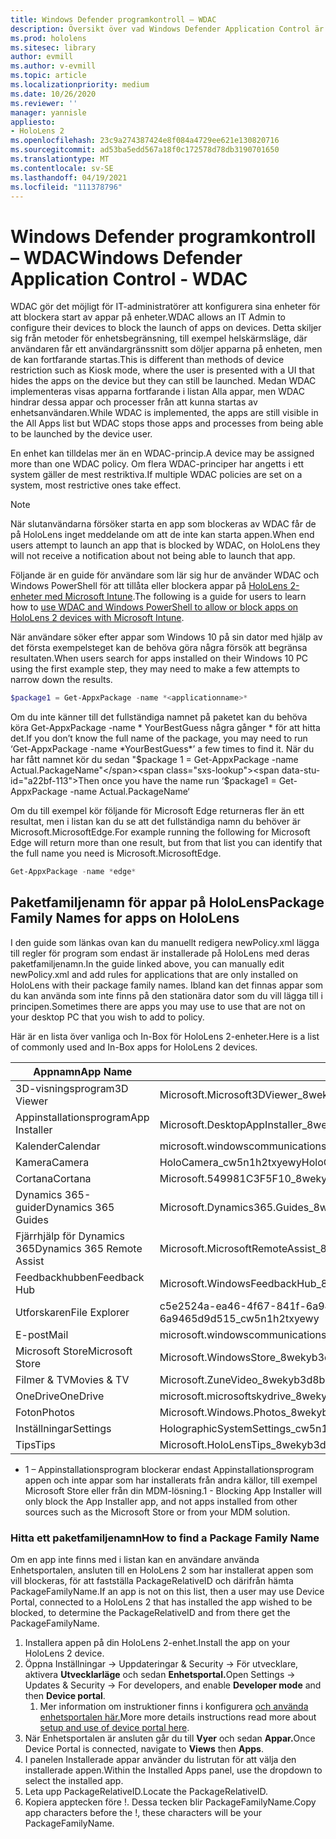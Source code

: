 ```yaml
---
title: Windows Defender programkontroll – WDAC
description: Översikt över vad Windows Defender Application Control är och hur du använder det för att hantera HoloLens-enheter med mixad verklighet.
ms.prod: hololens
ms.sitesec: library
author: evmill
ms.author: v-evmill
ms.topic: article
ms.localizationpriority: medium
ms.date: 10/26/2020
ms.reviewer: ''
manager: yannisle
appliesto:
- HoloLens 2
ms.openlocfilehash: 23c9a274387424e8f084a4729ee621e130820716
ms.sourcegitcommit: ad53ba5edd567a18f0c172578d78db3190701650
ms.translationtype: MT
ms.contentlocale: sv-SE
ms.lasthandoff: 04/19/2021
ms.locfileid: "111378796"
---
```

# <a name="windows-defender-application-control---wdac"></a><span data-ttu-id="a22bf-103">Windows Defender programkontroll – WDAC</span><span class="sxs-lookup"><span data-stu-id="a22bf-103">Windows Defender Application Control - WDAC</span></span>

<span data-ttu-id="a22bf-104">WDAC gör det möjligt för IT-administratörer att konfigurera sina enheter för att blockera start av appar på enheter.</span><span class="sxs-lookup"><span data-stu-id="a22bf-104">WDAC allows an IT Admin to configure their devices to block the launch of apps on devices.</span></span> <span data-ttu-id="a22bf-105">Detta skiljer sig från metoder för enhetsbegränsning, till exempel helskärmsläge, där användaren får ett användargränssnitt som döljer apparna på enheten, men de kan fortfarande startas.</span><span class="sxs-lookup"><span data-stu-id="a22bf-105">This is different than methods of device restriction such as Kiosk mode, where  the user is presented with a UI that hides the apps on the device but they can still be launched.</span></span> <span data-ttu-id="a22bf-106">Medan WDAC implementeras visas apparna fortfarande i listan Alla appar, men WDAC hindrar dessa appar och processer från att kunna startas av enhetsanvändaren.</span><span class="sxs-lookup"><span data-stu-id="a22bf-106">While WDAC is implemented, the apps are still visible in the All Apps list but WDAC stops those apps and processes from being able to be launched by the device user.</span></span>

<span data-ttu-id="a22bf-107">En enhet kan tilldelas mer än en WDAC-princip.</span><span class="sxs-lookup"><span data-stu-id="a22bf-107">A device may be assigned more than one WDAC policy.</span></span> <span data-ttu-id="a22bf-108">Om flera WDAC-principer har angetts i ett system gäller de mest restriktiva.</span><span class="sxs-lookup"><span data-stu-id="a22bf-108">If multiple WDAC policies are set on a system, most restrictive ones take effect.</span></span> 

> [!NOTE]
> <span data-ttu-id="a22bf-109">När slutanvändarna försöker starta en app som blockeras av WDAC får de på HoloLens inget meddelande om att de inte kan starta appen.</span><span class="sxs-lookup"><span data-stu-id="a22bf-109">When end users attempt to launch an app that is blocked by WDAC, on HoloLens they will not receive a notification about not being able to launch that app.</span></span>

<span data-ttu-id="a22bf-110">Följande är en guide för användare som lär sig hur de använder WDAC och Windows PowerShell för att tillåta eller blockera appar på [HoloLens 2-enheter med Microsoft Intune](https://docs.microsoft.com/mem/intune/configuration/custom-profile-hololens).</span><span class="sxs-lookup"><span data-stu-id="a22bf-110">The following is a guide for users to learn how to [use WDAC and Windows PowerShell to allow or block apps on HoloLens 2 devices with Microsoft Intune](https://docs.microsoft.com/mem/intune/configuration/custom-profile-hololens).</span></span>

<span data-ttu-id="a22bf-111">När användare söker efter appar som Windows 10 på sin dator med hjälp av det första exempelsteget kan de behöva göra några försök att begränsa resultaten.</span><span class="sxs-lookup"><span data-stu-id="a22bf-111">When users search for apps installed on their Windows 10 PC using the first example step, they may need to make a few attempts to narrow down the results.</span></span>

```powershell
$package1 = Get-AppxPackage -name *<applicationname>*
``` 

<span data-ttu-id="a22bf-112">Om du inte känner till det fullständiga namnet på paketet kan du behöva köra Get-AppxPackage -name \* YourBestGuess några gånger \* för att hitta det.</span><span class="sxs-lookup"><span data-stu-id="a22bf-112">If you don’t know the full name of the package, you may need to run ‘Get-AppxPackage -name \*YourBestGuess\*’ a few times to find it.</span></span> <span data-ttu-id="a22bf-113">När du har fått namnet kör du sedan "$package 1 = Get-AppxPackage -name Actual.PackageName"</span><span class="sxs-lookup"><span data-stu-id="a22bf-113">Then once you have the name run ‘$package1 = Get-AppxPackage -name Actual.PackageName‘</span></span>

<span data-ttu-id="a22bf-114">Om du till exempel kör följande för Microsoft Edge returneras fler än ett resultat, men i listan kan du se att det fullständiga namn du behöver är Microsoft.MicrosoftEdge.</span><span class="sxs-lookup"><span data-stu-id="a22bf-114">For example running the following for Microsoft Edge will return more than one result, but from that list you can identify that the full name you need is Microsoft.MicrosoftEdge.</span></span>

```powershell
Get-AppxPackage -name *edge*
``` 

## <a name="package-family-names-for-apps-on-hololens"></a><span data-ttu-id="a22bf-115">Paketfamiljenamn för appar på HoloLens</span><span class="sxs-lookup"><span data-stu-id="a22bf-115">Package Family Names for apps on HoloLens</span></span>

<span data-ttu-id="a22bf-116">I den guide som länkas ovan kan du manuellt redigera newPolicy.xml lägga till regler för program som endast är installerade på HoloLens med deras paketfamiljenamn.</span><span class="sxs-lookup"><span data-stu-id="a22bf-116">In the guide linked above, you can manually edit newPolicy.xml and add rules for applications that are only installed on HoloLens with their package family names.</span></span> <span data-ttu-id="a22bf-117">Ibland kan det finnas appar som du kan använda som inte finns på den stationära dator som du vill lägga till i principen.</span><span class="sxs-lookup"><span data-stu-id="a22bf-117">Sometimes there are apps you may use to use that are not on your desktop PC that you wish to add to policy.</span></span>

<span data-ttu-id="a22bf-118">Här är en lista över vanliga och In-Box för HoloLens 2-enheter.</span><span class="sxs-lookup"><span data-stu-id="a22bf-118">Here is a list of commonly used and In-Box apps for HoloLens 2 devices.</span></span>

| <span data-ttu-id="a22bf-119">Appnamn</span><span class="sxs-lookup"><span data-stu-id="a22bf-119">App Name</span></span>                   | <span data-ttu-id="a22bf-120">Paketfamiljenamn</span><span class="sxs-lookup"><span data-stu-id="a22bf-120">Package Family Name</span></span>                                |
|----------------------------|----------------------------------------------------|
| <span data-ttu-id="a22bf-121">3D-visningsprogram</span><span class="sxs-lookup"><span data-stu-id="a22bf-121">3D Viewer</span></span>                  | <span data-ttu-id="a22bf-122">Microsoft.Microsoft3DViewer_8wekyb3d8bbwe</span><span class="sxs-lookup"><span data-stu-id="a22bf-122">Microsoft.Microsoft3DViewer_8wekyb3d8bbwe</span></span>          |
| <span data-ttu-id="a22bf-123">Appinstallationsprogram</span><span class="sxs-lookup"><span data-stu-id="a22bf-123">App Installer</span></span>              | <span data-ttu-id="a22bf-124">Microsoft.DesktopAppInstaller_8wekyb3d8bbwe <sup>1</sup></span><span class="sxs-lookup"><span data-stu-id="a22bf-124">Microsoft.DesktopAppInstaller_8wekyb3d8bbwe <sup>1</sup></span></span>         |
| <span data-ttu-id="a22bf-125">Kalender</span><span class="sxs-lookup"><span data-stu-id="a22bf-125">Calendar</span></span>                   | <span data-ttu-id="a22bf-126">microsoft.windowscommunicationsapps_8wekyb3d8bbwe</span><span class="sxs-lookup"><span data-stu-id="a22bf-126">microsoft.windowscommunicationsapps_8wekyb3d8bbwe</span></span>  |
| <span data-ttu-id="a22bf-127">Kamera</span><span class="sxs-lookup"><span data-stu-id="a22bf-127">Camera</span></span>                     | <span data-ttu-id="a22bf-128">HoloCamera_cw5n1h2txyewy</span><span class="sxs-lookup"><span data-stu-id="a22bf-128">HoloCamera_cw5n1h2txyewy</span></span>                           |
| <span data-ttu-id="a22bf-129">Cortana</span><span class="sxs-lookup"><span data-stu-id="a22bf-129">Cortana</span></span>                    | <span data-ttu-id="a22bf-130">Microsoft.549981C3F5F10_8wekyb3d8bbwe</span><span class="sxs-lookup"><span data-stu-id="a22bf-130">Microsoft.549981C3F5F10_8wekyb3d8bbwe</span></span>              |
| <span data-ttu-id="a22bf-131">Dynamics 365-guider</span><span class="sxs-lookup"><span data-stu-id="a22bf-131">Dynamics 365 Guides</span></span>        | <span data-ttu-id="a22bf-132">Microsoft.Dynamics365.Guides_8wekyb3d8bbwe</span><span class="sxs-lookup"><span data-stu-id="a22bf-132">Microsoft.Dynamics365.Guides_8wekyb3d8bbwe</span></span>         |
| <span data-ttu-id="a22bf-133">Fjärrhjälp för Dynamics 365</span><span class="sxs-lookup"><span data-stu-id="a22bf-133">Dynamics 365 Remote Assist</span></span> | <span data-ttu-id="a22bf-134">Microsoft.MicrosoftRemoteAssist_8wekyb3d8bbwe</span><span class="sxs-lookup"><span data-stu-id="a22bf-134">Microsoft.MicrosoftRemoteAssist_8wekyb3d8bbwe</span></span>      |
| <span data-ttu-id="a22bf-135">Feedbackhubben</span><span class="sxs-lookup"><span data-stu-id="a22bf-135">Feedback Hub</span></span>               | <span data-ttu-id="a22bf-136">Microsoft.WindowsFeedbackHub_8wekyb3d8bbwe</span><span class="sxs-lookup"><span data-stu-id="a22bf-136">Microsoft.WindowsFeedbackHub_8wekyb3d8bbwe</span></span>         |
| <span data-ttu-id="a22bf-137">Utforskaren</span><span class="sxs-lookup"><span data-stu-id="a22bf-137">File Explorer</span></span>              | <span data-ttu-id="a22bf-138">c5e2524a-ea46-4f67-841f-6a9465d9d515_cw5n1h2txyewy</span><span class="sxs-lookup"><span data-stu-id="a22bf-138">c5e2524a-ea46-4f67-841f-6a9465d9d515_cw5n1h2txyewy</span></span> |
| <span data-ttu-id="a22bf-139">E-post</span><span class="sxs-lookup"><span data-stu-id="a22bf-139">Mail</span></span>                       | <span data-ttu-id="a22bf-140">microsoft.windowscommunicationsapps_8wekyb3d8bbwe</span><span class="sxs-lookup"><span data-stu-id="a22bf-140">microsoft.windowscommunicationsapps_8wekyb3d8bbwe</span></span>  |
| <span data-ttu-id="a22bf-141">Microsoft Store</span><span class="sxs-lookup"><span data-stu-id="a22bf-141">Microsoft Store</span></span>            | <span data-ttu-id="a22bf-142">Microsoft.WindowsStore_8wekyb3d8bbwe</span><span class="sxs-lookup"><span data-stu-id="a22bf-142">Microsoft.WindowsStore_8wekyb3d8bbwe</span></span>               |
| <span data-ttu-id="a22bf-143">Filmer & TV</span><span class="sxs-lookup"><span data-stu-id="a22bf-143">Movies & TV</span></span>                | <span data-ttu-id="a22bf-144">Microsoft.ZuneVideo_8wekyb3d8bbwe</span><span class="sxs-lookup"><span data-stu-id="a22bf-144">Microsoft.ZuneVideo_8wekyb3d8bbwe</span></span>                  |
| <span data-ttu-id="a22bf-145">OneDrive</span><span class="sxs-lookup"><span data-stu-id="a22bf-145">OneDrive</span></span>                   | <span data-ttu-id="a22bf-146">microsoft.microsoftskydrive_8wekyb3d8bbwe</span><span class="sxs-lookup"><span data-stu-id="a22bf-146">microsoft.microsoftskydrive_8wekyb3d8bbwe</span></span>          |
| <span data-ttu-id="a22bf-147">Foton</span><span class="sxs-lookup"><span data-stu-id="a22bf-147">Photos</span></span>                     | <span data-ttu-id="a22bf-148">Microsoft.Windows.Photos_8wekyb3d8bbwe</span><span class="sxs-lookup"><span data-stu-id="a22bf-148">Microsoft.Windows.Photos_8wekyb3d8bbwe</span></span>             |
| <span data-ttu-id="a22bf-149">Inställningar</span><span class="sxs-lookup"><span data-stu-id="a22bf-149">Settings</span></span>                   | <span data-ttu-id="a22bf-150">HolographicSystemSettings_cw5n1h2txyewy</span><span class="sxs-lookup"><span data-stu-id="a22bf-150">HolographicSystemSettings_cw5n1h2txyewy</span></span>            |
| <span data-ttu-id="a22bf-151">Tips</span><span class="sxs-lookup"><span data-stu-id="a22bf-151">Tips</span></span>                       | <span data-ttu-id="a22bf-152">Microsoft.HoloLensTips_8wekyb3d8bbwe</span><span class="sxs-lookup"><span data-stu-id="a22bf-152">Microsoft.HoloLensTips_8wekyb3d8bbwe</span></span>               |

- <span data-ttu-id="a22bf-153">1 – Appinstallationsprogram blockerar endast Appinstallationsprogram appen och inte appar som har installerats från andra källor, till exempel Microsoft Store eller från din MDM-lösning.</span><span class="sxs-lookup"><span data-stu-id="a22bf-153">1 - Blocking App Installer will only block the App Installer app, and not apps installed from other sources such as the Microsoft Store or from your MDM solution.</span></span>

### <a name="how-to-find-a-package-family-name"></a><span data-ttu-id="a22bf-154">Hitta ett paketfamiljenamn</span><span class="sxs-lookup"><span data-stu-id="a22bf-154">How to find a Package Family Name</span></span>

<span data-ttu-id="a22bf-155">Om en app inte finns med i listan kan en användare använda Enhetsportalen, ansluten till en HoloLens 2 som har installerat appen som vill blockeras, för att fastställa PackageRelativeID och därifrån hämta PackageFamilyName.</span><span class="sxs-lookup"><span data-stu-id="a22bf-155">If an app is not on this list, then a user may use Device Portal, connected to a HoloLens 2 that has installed the app wished to be blocked, to determine the PackageRelativeID and from there get the PackageFamilyName.</span></span>

1. <span data-ttu-id="a22bf-156">Installera appen på din HoloLens 2-enhet.</span><span class="sxs-lookup"><span data-stu-id="a22bf-156">Install the app on your HoloLens 2 device.</span></span> 
1. <span data-ttu-id="a22bf-157">Öppna Inställningar -> Uppdateringar & Security -> För utvecklare, aktivera **Utvecklarläge** och sedan **Enhetsportal.**</span><span class="sxs-lookup"><span data-stu-id="a22bf-157">Open Settings -> Updates & Security -> For developers, and enable **Developer mode** and then **Device portal**.</span></span> 
    1. <span data-ttu-id="a22bf-158">Mer information om instruktioner finns i konfigurera [och använda enhetsportalen här.](https://docs.microsoft.com/windows/mixed-reality/develop/platform-capabilities-and-apis/using-the-windows-device-portal)</span><span class="sxs-lookup"><span data-stu-id="a22bf-158">More more details instructions read more about [setup and use of device portal here](https://docs.microsoft.com/windows/mixed-reality/develop/platform-capabilities-and-apis/using-the-windows-device-portal).</span></span>
1. <span data-ttu-id="a22bf-159">När Enhetsportalen är ansluten går du till **Vyer** och sedan **Appar.**</span><span class="sxs-lookup"><span data-stu-id="a22bf-159">Once Device Portal is connected, navigate to **Views** then **Apps**.</span></span> 
1. <span data-ttu-id="a22bf-160">I panelen Installerade appar använder du listrutan för att välja den installerade appen.</span><span class="sxs-lookup"><span data-stu-id="a22bf-160">Within the Installed Apps panel, use the dropdown to select the installed app.</span></span> 
1. <span data-ttu-id="a22bf-161">Leta upp PackageRelativeID.</span><span class="sxs-lookup"><span data-stu-id="a22bf-161">Locate the PackageRelativeID.</span></span> 
1. <span data-ttu-id="a22bf-162">Kopiera apptecken före !. Dessa tecken blir PackageFamilyName.</span><span class="sxs-lookup"><span data-stu-id="a22bf-162">Copy app characters before the !, these characters will be your PackageFamilyName.</span></span>


